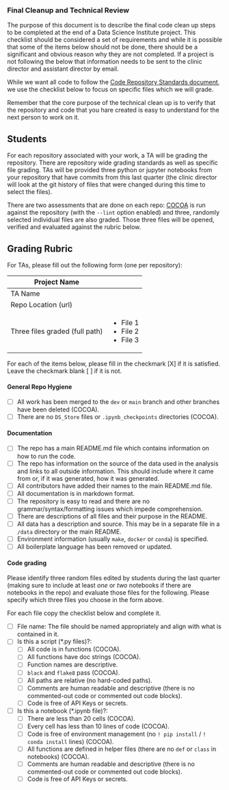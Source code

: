 ### Final Cleanup and Technical Review

The purpose of this document is to describe the final code clean up steps to be completed at the end of a Data Science Institute project. This checklist should be considered a set of requirements and while it is possible that some of the items below should not be done, there should be a significant and obvious reason why they are not completed. If a project is not following the below that information needs to be sent to the clinic director and assistant director by email.

While we want all code to follow the [Code Repository Standards document](../coding-standards/coding-standards.md#requirements), we use the checklist below to focus on specific files which we will grade.

Remember that the core purpose of the technical clean up is to verify that the repository and code that you hare created is easy to understand for the next person to work on it.

## Students

For each repository associated with your work, a TA will be grading the repository. There are repository wide grading standards as well as specific file grading. TAs will be provided three python or jupyter notebooks from your repository that have commits from this last quarter (the clinic director will look at the git history of files that were changed during this time to select the files).

There are two assessments that are done on each repo: [COCOA](https://github.com/dsi-clinic/cocoa) is run against the repository (with the `--lint` option enabled) and three, randomly selected individual files are also graded.  Those three files will be opened, verified and evaluated against the rubric below.

## Grading Rubric

For TAs, please fill out the following form (one per repository):

| Project Name | | 
| --- | --- | 
| TA Name | | 
| Repo Location (url) | | 
| Three files graded (full path) | <ul><li>File 1</li><li>File 2</li><li>File 3</li></ul>| 

For each of the items below, please fill in the checkmark [X] if it is satisfied. Leave the checkmark blank [ ] if it is not.

#### General Repo Hygiene
- [ ] All work has been merged to the `dev` or `main` branch and other branches have been deleted (COCOA).
- [ ] There are no `DS_Store` files or `.ipynb_checkpoints` directories (COCOA).
     
#### Documentation 
- [ ] The repo has a main README.md file which contains information on how to run the code.
- [ ] The repo has information on the source of the data used in the analysis and links to all outside information. This should include where it came from or, if it was generated, how it was generated.
- [ ] All contributors have added their names to the main README.md file.
- [ ] All documentation is in markdown format.
- [ ] The repository is easy to read and there are no grammar/syntax/formatting issues which impede comprehension.
- [ ] There are descriptions of all files and their purpose in the README.
- [ ] All data has a description and source. This may be in a separate file in a `/data` directory or the main README.
- [ ] Environment information (usually `make`, `docker` or `conda`) is specified.
- [ ] All boilerplate language has been removed or updated. 

#### Code grading
Please identify three random files edited by students during the last quarter (making sure to include at least _one_ or _two_ notebooks if there are notebooks in the repo) and evaluate those files for the following. Please specify which three files you choose in the form above.

For each file copy the checklist below and complete it.

- [ ] File name: The file should be named appropriately and align with what is contained in it.
- [ ] Is this a script (*.py files)?: 
    - [ ] All code is in functions (COCOA).
    - [ ] All functions have doc strings (COCOA).
    - [ ] Function names are descriptive.
    - [ ] `black` and `flake8` pass (COCOA).
    - [ ] All paths are relative (no hard-coded paths).
    - [ ] Comments are human readable and descriptive (there is no commented-out code or commented out code blocks).
    - [ ] Code is free of API Keys or secrets.
- [ ] Is this a notebook (*.ipynb file)?:
    - [ ] There are less than 20 cells (COCOA).
    - [ ] Every cell has less than 10 lines of code (COCOA).
    - [ ] Code is free of environment management (no `! pip install` / `! conda install` lines) (COCOA).
    - [ ] All functions are defined in helper files (there are no `def` or `class` in notebooks) (COCOA).
    - [ ] Comments are human readable and descriptive (there is no commented-out code or commented out code blocks).
    - [ ] Code is free of API Keys or secrets.
